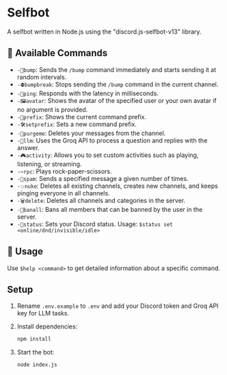# Selfbot

A selfbot written in Node.js using the "discord.js-selfbot-v13" library.

## :page_with_curl: Available Commands

- `-📌bump`: Sends the `/bump` command immediately and starts sending it at random intervals.
- `-⛔bumpbreak`: Stops sending the `/bump` command in the current channel.
- `-🏓ping`: Responds with the latency in milliseconds.
- `-🖼️avatar`: Shows the avatar of the specified user or your own avatar if no argument is provided.
- `-🔨prefix`: Shows the current command prefix.
- `-🛠️setprefix`: Sets a new command prefix.
- `-🧹purgeme`: Deletes your messages from the channel.
- `-💬llm`: Uses the Groq API to process a question and replies with the answer.
- `-🎮activity`: Allows you to set custom activities such as playing, listening, or streaming.
- `-✂️rpc`: Plays rock-paper-scissors.
- `-📢spam`: Sends a specified message a given number of times.
- `-💥nuke`: Deletes all existing channels, creates new channels, and keeps pinging everyone in all channels.
- `-🗑️delete`: Deletes all channels and categories in the server.
- `-🚫banall`: Bans all members that can be banned by the user in the server.
- `-📵status`: Sets your Discord status. Usage: `$status set <online/dnd/invisible/idle>`

## :round_pushpin: Usage

Use `$help <command>` to get detailed information about a specific command.

## Setup

1. Rename `.env.example` to `.env` and add your Discord token and Groq API key for LLM tasks.
2. Install dependencies:

    ```bash
    npm install
    ```

3. Start the bot:

    ```bash
    node index.js
    ```
